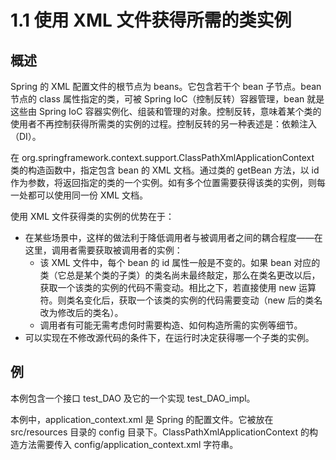 # 1.1 使用 XML 文件获得所需的类实例

## 概述

Spring 的 XML 配置文件的根节点为 beans。它包含若干个 bean 子节点。bean 节点的 class 属性指定的类，可被 Spring IoC（控制反转）容器管理，bean 就是这些由 Spring IoC 容器实例化、组装和管理的对象。控制反转，意味着某个类的使用者不再控制获得所需类的实例的过程。控制反转的另一种表述是：依赖注入（DI）。

在 org.springframework.context.support.ClassPathXmlApplicationContext 类的构造函数中，指定包含 bean 的 XML 文档。通过类的 getBean 方法，以 id 作为参数，将返回指定的类的一个实例。如有多个位置需要获得该类的实例，则每一处都可以使用同一份 XML 文档。

使用 XML 文件获得类的实例的优势在于：
- 在某些场景中，这样的做法利于降低调用者与被调用者之间的耦合程度——在这里，调用者需要获取被调用者的实例：
  - 该 XML 文件中，每个 bean 的 id 属性一般是不变的。如果 bean 对应的类（它总是某个类的子类）的类名尚未最终敲定，那么在类名更改以后，获取一个该类的实例的代码不需变动。相比之下，若直接使用 new 运算符。则类名变化后，获取一个该类的实例的代码需要变动（new 后的类名改为修改后的类名）。
  - 调用者有可能无需考虑何时需要构造、如何构造所需的实例等细节。
- 可以实现在不修改源代码的条件下，在运行时决定获得哪一个子类的实例。

## 例

本例包含一个接口 test_DAO 及它的一个实现 test_DAO_impl。

本例中，application_context.xml 是 Spring 的配置文件。它被放在 src/resources 目录的 config 目录下。ClassPathXmlApplicationContext 的构造方法需要传入 config/application_context.xml 字符串。
